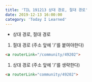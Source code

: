 ```yaml
---
title: 'TIL 191213 상대 경로, 절대 경로'
date: 2019-12-13 16:00:00
category: 'Today I Learned'
---
```


- 상대 경로, 절대 경로

1. 절대 경로 (주소 앞에 '/'를 붙여야한다)

```html
<a routerLink="/community/49202">
```

1. 상대 경로 (주소 앞에 '/'를 생략한다)

```html
<a routerLink="community/49202">
```





